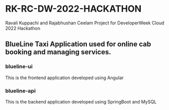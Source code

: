 # RK-RC-DW-2022-HACKATHON
Ravali Kuppachi and Rajabhushan Ceelam Project for DeveloperWeek Cloud 2022 Hackathon


## BlueLine Taxi Application used for online cab booking and managing services.

### blueline-ui
This is the frontend application developed using Angular

### blueline-api
This is the backend application developed using SpringBoot and MySQL